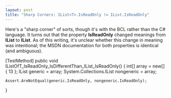```yaml
---
layout: post
title: "Sharp Corners: IList<T>.IsReadOnly != IList.IsReadOnly"
---
```

Here's a "sharp corner" of sorts, though it's with the BCL rather than the C# language. It turns out that the property **IsReadOnly** changed meanings from **IList** to **IList<T>**. As of this writing, it's unclear whether this change in meaning was intentional; the MSDN documentation for both properties is identical (and ambiguous).




[TestMethod]
public void IListOfT_IsReadOnly_IsDifferentThan_IList_IsReadOnly()
{
    int[] array = new[] { 13 };
    IList<int> generic = array;
    System.Collections.IList nongeneric = array;

    Assert.AreNotEqual(generic.IsReadOnly, nongeneric.IsReadOnly);
}
